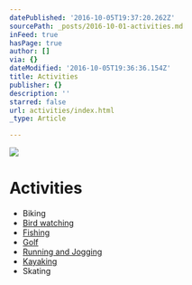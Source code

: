 ```yaml
---
datePublished: '2016-10-05T19:37:20.262Z'
sourcePath: _posts/2016-10-01-activities.md
inFeed: true
hasPage: true
author: []
via: {}
dateModified: '2016-10-05T19:36:36.154Z'
title: Activities
publisher: {}
description: ''
starred: false
url: activities/index.html
_type: Article

---
```

![](https://the-grid-user-content.s3-us-west-2.amazonaws.com/0d43ed13-e854-471d-8b44-2c213feb013c.jpg)

# Activities

* Biking
* [Bird watching][0]
* [Fishing][1]
* [Golf][2]
* [Running and Jogging][3]
* [Kayaking][4]
* Skating

[0]: http://missiontexas.net/bird-watching/ "Bird Watching in Mission, Texas"
[1]: http://missiontexas.net/fishing/ "Fishing in Mission, Texas"
[2]: http://missiontexas.net/golf/ "Golf in Mission, Texas"
[3]: http://missiontexas.net/running-and-jogging/ "Running and Jogging in Mission, Texas"
[4]: http://missiontexas.net/kayaking/ "Kayaking in Mission, Texas"
